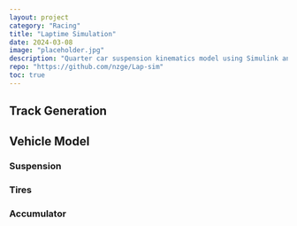 ```yaml
---
layout: project
category: "Racing"
title: "Laptime Simulation"
date: 2024-03-08
image: "placeholder.jpg"
description: "Quarter car suspension kinematics model using Simulink and Simscape"
repo: "https://github.com/nzge/Lap-sim"
toc: true
---
```


## Track Generation

## Vehicle Model

### Suspension

### Tires

### Accumulator
